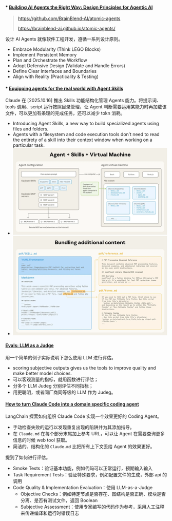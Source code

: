 #### * [Building AI Agents the Right Way: Design Principles for Agentic AI](https://freedium.cfd/https://ai.gopubby.com/building-ai-agents-the-right-way-design-principles-for-agentic-ai-47d1b92f0124)

> https://github.com/BrainBlend-AI/atomic-agents
>
> https://brainblend-ai.github.io/atomic-agents/

设计 AI Agents 就像软件工程开发，遵循一系列设计原则。

+ Embrace Modularity (Think LEGO Blocks)
+ Implement Persistent Memory
+ Plan and Orchestrate the Workflow
+ Adopt Defensive Design (Validate and Handle Errors)
+ Define Clear Interfaces and Boundaries
+ Align with Reality (Practicality & Testing)



#### * [Equipping agents for the real world with Agent Skills](https://www.anthropic.com/engineering/equipping-agents-for-the-real-world-with-agent-skills)

Claude 在 [2025.10.16] 推出 Skills 功能结构化管理 Agents 能力。将提示词、tools 调用、script 运行按照目录管理，让 Agent 判断需要运用某能力时再加载该文件，可以更加有条理的完成任务，还可以减少 tokn 消耗。

+ Introducing Agent Skills, a new way to build specialized agents using files and folders.
+ Agents with a filesystem and code execution tools don’t need to read the entirety of a skill into their context window when working on a particular task. 
+ <img src='images/Agent + Skills + Virtual Machine.jpg' >
+ <img src='images/Claude Skill Content.jpg' >



#### [Evals: LLM as a Judge](https://freedium.cfd/https://medium.com/@alejandro7899871776/evals-llm-as-a-judge-2ac869c2d63e)

用一个简单的例子实际说明下怎么使用 LLM 进行评估。

+ scoring subjective outputs gives us the tools to improve quality and make better model choices.
+ 可以客观测量的指标，就用函数进行评估；
+ 分多个 LLM Judeg 分别评估不同指标；
+ 用更聪明，或者同厂商同等级的 LLM 作为 Judeg。



#### [How to turn Claude Code into a domain specific coding agent](https://blog.langchain.com/how-to-turn-claude-code-into-a-domain-specific-coding-agent/)

LangChain 探索如何组织 Claude Code 实现一个效果更好的 Coding Agent。

+ 手动检查失败的运行以发现重复出现的陷阱并为其添加指导。
+ 在 `Claude.md` 在每个部分末尾加上参考 URL，可以让 Agent 在需要查询更多信息的时候 web tool 获取。
+ 简洁的、结构化的 `Claude.md`  比把所有上下文丢给 Agent 的效果更好。

提到了如何进行评估。

+ Smoke Tests：验证基本功能，例如代码可以正常运行，预期输入输入
+ Task Requirement Tests：验证特殊要求，例如配置文件的生成，外部 api 的调用
+ Code Quality & Implementation Evaluation：使用 LLM-as-a-Judge
  + Objective Checks：例如特定节点是否存在、图结构是否正确、模块是否分离、是否有测试文件，返回 Boolean
  + Subjective Assessment：使用专家编写的代码作为参考，采用人工注释来传递编译和运行时错误日志

